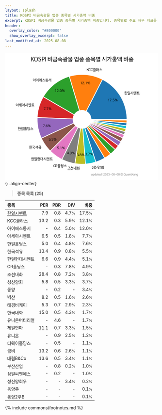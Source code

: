 ```yaml
---
layout: splash
title: KOSPI 비금속광물 업종 종목별 시가총액 비중
excerpt: KOSPI 비금속광물 업종 종목별 시가총액 비중입니다. 종목별로 주요 재무 지표를 함께 표시합니다.
header:
  overlay_color: "#800000"
  show_overlay_excerpt: false
last_modified_at: 2025-08-08
---
```



![KOSPI 비금속광물 업종 종목별 시가총액 비중](/stats/sector/images/kospi_업종_비금속광물_종목.png){: .align-center}


> **종목 목록 (25)**<a id="list"></a>

| **종목** | **PER** | **PBR** | **DIV** | **비중** |
| :------- | ------: | ------: | ------: | -------: |
| [한일시멘트](/300720/) | 7.9 | 0.8 | 4.7<small>%</small> | 17.5<small>%</small> |
| KCC글라스 | 13.2 | 0.3 | 5.9<small>%</small> | 12.1<small>%</small> |
| 아이에스동서 | - | 0.4 | 5.0<small>%</small> | 12.0<small>%</small> |
| 아세아시멘트 | 6.5 | 0.5 | 1.8<small>%</small> | 7.7<small>%</small> |
| 한일홀딩스 | 5.0 | 0.4 | 4.8<small>%</small> | 7.6<small>%</small> |
| 한국석유 | 13.4 | 0.9 | 0.8<small>%</small> | 5.5<small>%</small> |
| 한일현대시멘트 | 6.6 | 0.9 | 4.4<small>%</small> | 5.1<small>%</small> |
| CR홀딩스 | - | 0.3 | 7.8<small>%</small> | 4.9<small>%</small> |
| 조선내화 | 28.4 | 0.8 | 7.2<small>%</small> | 3.8<small>%</small> |
| 성신양회 | 5.8 | 0.5 | 3.3<small>%</small> | 3.7<small>%</small> |
| 동양 | - | 0.2 | - | 3.4<small>%</small> |
| 벽산 | 8.2 | 0.5 | 1.6<small>%</small> | 2.6<small>%</small> |
| 태경비케이 | 5.3 | 0.7 | 2.9<small>%</small> | 2.3<small>%</small> |
| 한국내화 | 15.0 | 0.5 | 4.3<small>%</small> | 1.7<small>%</small> |
| 유니온머티리얼 | - | 4.6 | - | 1.7<small>%</small> |
| 제일연마 | 11.1 | 0.7 | 3.3<small>%</small> | 1.5<small>%</small> |
| 유니온 | - | 0.9 | 2.5<small>%</small> | 1.2<small>%</small> |
| 티웨이홀딩스 | - | 0.5 | - | 1.1<small>%</small> |
| 금비 | 13.2 | 0.6 | 2.6<small>%</small> | 1.1<small>%</small> |
| 대림B&Co | 13.6 | 0.5 | 3.4<small>%</small> | 1.1<small>%</small> |
| 부산산업 | - | 0.8 | 0.2<small>%</small> | 1.0<small>%</small> |
| 삼일씨엔에스 | - | 0.2 | - | 1.0<small>%</small> |
| 성신양회우 | - | - | 3.4<small>%</small> | 0.2<small>%</small> |
| 동양우 | - | - | - | 0.1<small>%</small> |
| 동양2우B | - | - | - | 0.1<small>%</small> |

{% include commons/footnotes.md %}